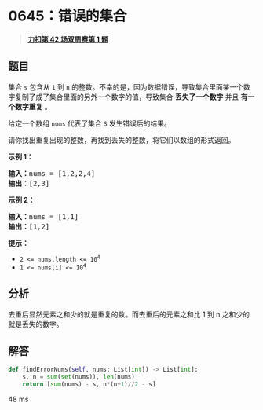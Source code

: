 # 0645：错误的集合


> <u>**[力扣第 42 场双周赛第 1 题](https://leetcode.cn/problems/set-mismatch/)**</u>

## 题目

<p>集合 <code>s</code> 包含从 <code>1</code> 到 <code>n</code> 的整数。不幸的是，因为数据错误，导致集合里面某一个数字复制了成了集合里面的另外一个数字的值，导致集合 <strong>丢失了一个数字</strong> 并且 <strong>有一个数字重复</strong> 。</p>

<p>给定一个数组 <code>nums</code> 代表了集合 <code>S</code> 发生错误后的结果。</p>

<p>请你找出重复出现的整数，再找到丢失的整数，将它们以数组的形式返回。</p>



<p><strong>示例 1：</strong></p>

<pre>
<strong>输入：</strong>nums = [1,2,2,4]
<strong>输出：</strong>[2,3]
</pre>

<p><strong>示例 2：</strong></p>

<pre>
<strong>输入：</strong>nums = [1,1]
<strong>输出：</strong>[1,2]
</pre>



<p><strong>提示：</strong></p>

<ul>
<li><code>2 <= nums.length <= 10<sup>4</sup></code></li>
<li><code>1 <= nums[i] <= 10<sup>4</sup></code></li>
</ul>


## 分析

去重后显然元素之和少的就是重复的数。而去重后的元素之和比 1 到 n 之和少的就是丢失的数字。

## 解答

```python
def findErrorNums(self, nums: List[int]) -> List[int]:
	s, n = sum(set(nums)), len(nums)
	return [sum(nums) - s, n*(n+1)//2 - s]
```

48 ms

